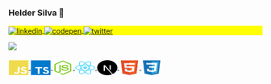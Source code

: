 <h3> Helder Silva 👋 </h3>
 
<p align="left" style="background:yellow">
      <a href="https://linkedin.com/in/heldersi" target="_blank">
        <img align="center" src="https://img.shields.io/badge/-heldersi-05122A?style=flat&logo=linkedin" alt="linkedin"/>
      </a>
      <a href="https://codepen.io/heldersi" target="_blank">
        <img align="center" src="https://img.shields.io/badge/-heldersi-05122A?style=flat&logo=codepen" alt="codepen"/>
      </a>
      <a href="https://twitter.com/heldersi" target="_blank">
        <img align="center" src="https://img.shields.io/badge/-heldersi-05122A?style=flat&logo=twitter" alt="twitter"/>  
      </a>
  </p>
  
 <div>
  <a href="https://github.com/heldersi">
  <img height="180em" src="https://github-readme-stats.vercel.app/api/top-langs/?username=heldersi&layout=compact&langs_count=7&theme=dracula"/>
</div>
<div style="display: inline_block"><br>
  <img align="center" alt="heldersi-Js" height="30" width="40" src="https://raw.githubusercontent.com/devicons/devicon/master/icons/javascript/javascript-plain.svg">
 <img align="center" alt="heldersi-Js" height="30" width="40" src="https://raw.githubusercontent.com/devicons/devicon/master/icons/typescript/typescript-original.svg">
 <img align="center" alt="heldersi-Js" height="30" width="40" src="https://raw.githubusercontent.com/devicons/devicon/master/icons/nodejs/nodejs-original.svg">
  <img align="center" alt="heldersi-React" height="30" width="40" src="https://raw.githubusercontent.com/devicons/devicon/master/icons/react/react-original.svg">
  <img align="center" alt="heldersi-React" height="30" width="40" src="https://raw.githubusercontent.com/devicons/devicon/master/icons/nextjs/nextjs-original.svg">
  <img align="center" alt="heldersi-HTML" height="30" width="40" src="https://raw.githubusercontent.com/devicons/devicon/master/icons/html5/html5-original.svg">
  <img align="center" alt="heldersi-CSS" height="30" width="40" src="https://raw.githubusercontent.com/devicons/devicon/master/icons/css3/css3-original.svg">
</div>
 
